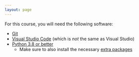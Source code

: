 ```yaml
---
layout: page
---
```


For this course, you will need the following software:

* [Git](https://github.com/git-guides/install-git)
* [Visual Studio Code](https://code.visualstudio.com/) (which is *not* the same as Visual Studio)
* [Python 3.8 or better](installation/python.md)
  * Make sure to also install the necessary [extra packages](installation/python-packages.md)
